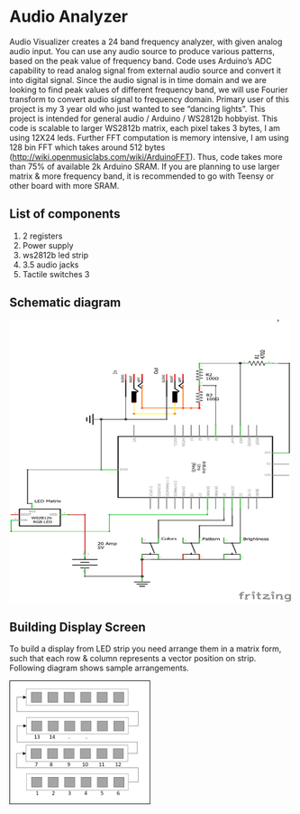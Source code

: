 # Audio Analyzer

Audio Visualizer creates a 24 band frequency analyzer, with given analog audio input. You can use any audio source to produce various patterns, based on the peak value of frequency band.
Code uses Arduino’s ADC capability to read analog signal from external audio source and convert it into digital signal. Since the audio signal is in time domain and we are looking to find peak values of different frequency band, we will use Fourier transform to convert audio signal to frequency domain. 
Primary user of this project is my 3 year old who just wanted to see “dancing lights”. This project is intended for general audio / Arduino / WS2812b hobbyist. 
This code is scalable to larger WS2812b matrix, each pixel takes 3 bytes, I am using 12X24 leds. Further FFT computation is memory intensive, I am using 128 bin FFT which takes around 512 bytes (http://wiki.openmusiclabs.com/wiki/ArduinoFFT).  Thus, code takes more than 75% of available 2k Arduino SRAM.  If you are planning to use larger matrix & more frequency band, it is recommended to go with Teensy or other board with more SRAM.

## List of components 
1.	2 registers 
2.	Power supply 
3.	ws2812b led strip
4.	3.5 audio jacks 
5.	Tactile switches 3

## Schematic diagram
 
<img src="https://github.com/amitalone/audio_analyzer/blob/master/audio_analyzer_schem.png" width="500px" height="500px" />
 
## Building Display Screen

To build a display from LED strip you need arrange them in a matrix form, such that each row & column represents a vector position on strip. Following diagram shows sample arrangements.

<img src="https://github.com/amitalone/audio_analyzer/blob/master/led-matrix.png" width="250px"/>

